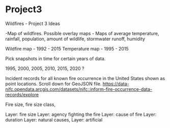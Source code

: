 # Project3

Wildfires - Project 3 Ideas

-Map of wildfires. 
	Possible overlay maps - Maps of average temperature, 
			rainfall, 
			population,
			amount of wildlife, 
			stormwater runoff,
			humidity
			
			
			
			
Wildfire map - 1992 - 2015
Temperature map - 1995 - 2015

Pick snapshots in time for certain years of data.

1995,
2000,
2005,
2010,
2015,
2020
?

Incident records for all known fire occurrence in the United States shown as point locations. 
Scroll down for GeoJSON file.
https://data-nifc.opendata.arcgis.com/datasets/nifc::inform-fire-occurrence-data-records/explore


Fire size, fire size class, 

Layer: fire size
Layer: agency fighting the fire
Layer: cause of fire
Layer: duration
Layer: natural causes,
Layer: artificial
